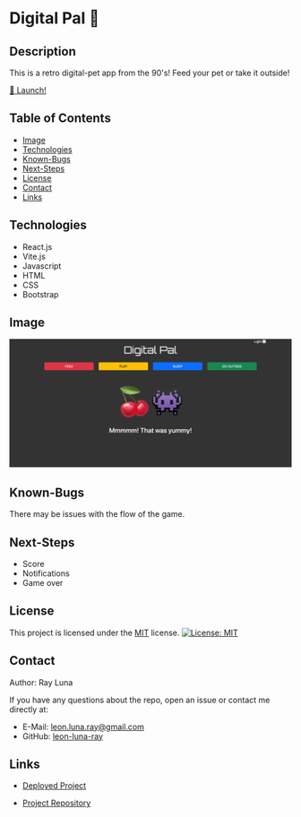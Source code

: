 # Digital Pal 👾

## Description

This is a retro digital-pet app from the 90's! Feed your pet or take it outside!

[🚀 Launch!](https://leon-luna-ray.github.io/digital-pal/)

## Table of Contents

- [Image](#image)
- [Technologies](#technologies)
- [Known-Bugs](#known-bugs)
- [Next-Steps](#next-steps)
- [License](#license)
- [Contact](#contact)
- [Links](#links)

## Technologies

- React.js
- Vite.js
- Javascript
- HTML
- CSS
- Bootstrap

## Image

![Screenshot](./assets/digital-pal.png)

## Known-Bugs

There may be issues with the flow of the game.

## Next-Steps

- Score
- Notifications
- Game over

## License

This project is licensed under the [MIT](https://opensource.org/licenses/MIT) license.
[![License: MIT](https://img.shields.io/badge/License-MIT-yellow.svg)](https://opensource.org/licenses/MIT)

## Contact

Author: Ray Luna

If you have any questions about the repo, open an issue or contact me directly at:

- E-Mail: leon.luna.ray@gmail.com
- GitHub: [leon-luna-ray](https://github.com/leon-luna-ray)

## Links

- [Deployed Project](https://leon-luna-ray.github.io/digital-pal/)

- [Project Repository](https://github.com/leon-luna-ray/digital-pal)

